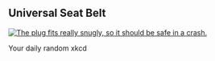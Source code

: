 ## Universal Seat Belt
[![The plug fits really snugly, so it should be safe in a crash.](https://imgs.xkcd.com/comics/universal_seat_belt.png)](https://xkcd.com/2495/ "The plug fits really snugly, so it should be safe in a crash.")

Your daily random xkcd
